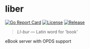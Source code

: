 # liber

[![Go Report Card](https://goreportcard.com/badge/github.com/lstig/liber)](https://goreportcard.com/report/github.com/lstig/liber)
[![License](https://img.shields.io/badge/License-MIT-blue.svg)](https://github.com/lstig/liber/blob/main/LICENSE)
[![Release](https://img.shields.io/github/v/release/lstig/liber.svg)](https://github.com/lstig/liber/releases)

> _LI-bur_ &mdash; Latin word for 'book'

eBook server with OPDS support